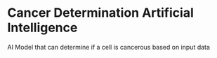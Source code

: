 # Cancer Determination Artificial Intelligence
 AI Model that can determine if a cell is cancerous based on input data
